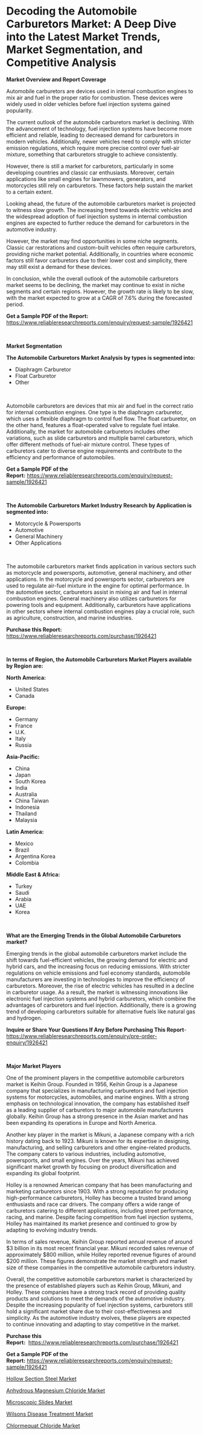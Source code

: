 <p><h1>Decoding the Automobile Carburetors Market: A Deep Dive into the Latest Market Trends, Market Segmentation, and Competitive Analysis</h1></p><p><strong>Market Overview and Report Coverage</strong></p>
<p><p>Automobile carburetors are devices used in internal combustion engines to mix air and fuel in the proper ratio for combustion. These devices were widely used in older vehicles before fuel injection systems gained popularity. </p><p>The current outlook of the automobile carburetors market is declining. With the advancement of technology, fuel injection systems have become more efficient and reliable, leading to decreased demand for carburetors in modern vehicles. Additionally, newer vehicles need to comply with stricter emission regulations, which require more precise control over fuel-air mixture, something that carburetors struggle to achieve consistently. </p><p>However, there is still a market for carburetors, particularly in some developing countries and classic car enthusiasts. Moreover, certain applications like small engines for lawnmowers, generators, and motorcycles still rely on carburetors. These factors help sustain the market to a certain extent.</p><p>Looking ahead, the future of the automobile carburetors market is projected to witness slow growth. The increasing trend towards electric vehicles and the widespread adoption of fuel injection systems in internal combustion engines are expected to further reduce the demand for carburetors in the automotive industry.</p><p>However, the market may find opportunities in some niche segments. Classic car restorations and custom-built vehicles often require carburetors, providing niche market potential. Additionally, in countries where economic factors still favor carburetors due to their lower cost and simplicity, there may still exist a demand for these devices.</p><p>In conclusion, while the overall outlook of the automobile carburetors market seems to be declining, the market may continue to exist in niche segments and certain regions. However, the growth rate is likely to be slow, with the market expected to grow at a CAGR of 7.6% during the forecasted period.</p></p>
<p><strong>Get a Sample PDF of the Report:</strong> <a href="https://www.reliableresearchreports.com/enquiry/request-sample/1926421">https://www.reliableresearchreports.com/enquiry/request-sample/1926421</a></p>
<p>&nbsp;</p>
<p><strong>Market Segmentation</strong></p>
<p><strong>The Automobile Carburetors Market Analysis by types is segmented into:</strong></p>
<p><ul><li>Diaphragm Carburetor</li><li>Float Carburetor</li><li>Other</li></ul></p>
<p>&nbsp;</p>
<p><p>Automobile carburetors are devices that mix air and fuel in the correct ratio for internal combustion engines. One type is the diaphragm carburetor, which uses a flexible diaphragm to control fuel flow. The float carburetor, on the other hand, features a float-operated valve to regulate fuel intake. Additionally, the market for automobile carburetors includes other variations, such as slide carburetors and multiple barrel carburetors, which offer different methods of fuel-air mixture control. These types of carburetors cater to diverse engine requirements and contribute to the efficiency and performance of automobiles.</p></p>
<p><strong>Get a Sample PDF of the Report:</strong>&nbsp;<a href="https://www.reliableresearchreports.com/enquiry/request-sample/1926421">https://www.reliableresearchreports.com/enquiry/request-sample/1926421</a></p>
<p>&nbsp;</p>
<p><strong>The Automobile Carburetors Market Industry Research by Application is segmented into:</strong></p>
<p><ul><li>Motorcycle & Powersports</li><li>Automotive</li><li>General Machinery</li><li>Other Applications</li></ul></p>
<p>&nbsp;</p>
<p><p>The automobile carburetors market finds application in various sectors such as motorcycle and powersports, automotive, general machinery, and other applications. In the motorcycle and powersports sector, carburetors are used to regulate air-fuel mixture in the engine for optimal performance. In the automotive sector, carburetors assist in mixing air and fuel in internal combustion engines. General machinery also utilizes carburetors for powering tools and equipment. Additionally, carburetors have applications in other sectors where internal combustion engines play a crucial role, such as agriculture, construction, and marine industries.</p></p>
<p><strong>Purchase this Report:</strong>&nbsp; <a href="https://www.reliableresearchreports.com/purchase/1926421">https://www.reliableresearchreports.com/purchase/1926421</a></p>
<p>&nbsp;</p>
<p><strong>In terms of Region, the Automobile Carburetors Market Players available by Region are:</strong></p>
<p>
    <p> <strong> North America: </strong>
        <ul>
            <li>United States</li>
            <li>Canada</li>
        </ul>
        </p> 
    <p> <strong> Europe: </strong>
        <ul>
            <li>Germany</li>
            <li>France</li>
            <li>U.K.</li>
            <li>Italy</li>
            <li>Russia</li>
        </ul>
        </p> 
    <p> <strong> Asia-Pacific: </strong>
        <ul>
            <li>China</li>
            <li>Japan</li>
            <li>South Korea</li>
            <li>India</li>
            <li>Australia</li>
            <li>China Taiwan</li>
            <li>Indonesia</li>
            <li>Thailand</li>
            <li>Malaysia</li>
        </ul>
        </p> 
    <p> <strong> Latin America: </strong>
        <ul>
            <li>Mexico</li>
            <li>Brazil</li>
            <li>Argentina Korea</li>
            <li>Colombia</li>
        </ul>
        </p> 
    <p> <strong> Middle East & Africa: </strong>
        <ul>
            <li>Turkey</li>
            <li>Saudi</li>
            <li>Arabia</li>
            <li>UAE</li>
            <li>Korea</li>
        </ul>
    </p>
    </p>
<p>&nbsp;</p>
<p><strong>What are the Emerging Trends in the Global Automobile Carburetors market?</strong></p>
<p><p>Emerging trends in the global automobile carburetors market include the shift towards fuel-efficient vehicles, the growing demand for electric and hybrid cars, and the increasing focus on reducing emissions. With stricter regulations on vehicle emissions and fuel economy standards, automobile manufacturers are investing in technologies to improve the efficiency of carburetors. Moreover, the rise of electric vehicles has resulted in a decline in carburetor usage. As a result, the market is witnessing innovations like electronic fuel injection systems and hybrid carburetors, which combine the advantages of carburetors and fuel injection. Additionally, there is a growing trend of developing carburetors suitable for alternative fuels like natural gas and hydrogen.</p></p>
<p><strong>Inquire or Share Your Questions If Any Before Purchasing This Report</strong>- <a href="https://www.reliableresearchreports.com/enquiry/pre-order-enquiry/1926421">https://www.reliableresearchreports.com/enquiry/pre-order-enquiry/1926421</a></p>
<p>&nbsp;</p>
<p><strong>Major Market Players</strong></p>
<p><p>One of the prominent players in the competitive automobile carburetors market is Keihin Group. Founded in 1956, Keihin Group is a Japanese company that specializes in manufacturing carburetors and fuel injection systems for motorcycles, automobiles, and marine engines. With a strong emphasis on technological innovation, the company has established itself as a leading supplier of carburetors to major automobile manufacturers globally. Keihin Group has a strong presence in the Asian market and has been expanding its operations in Europe and North America.</p><p>Another key player in the market is Mikuni, a Japanese company with a rich history dating back to 1923. Mikuni is known for its expertise in designing, manufacturing, and selling carburetors and other engine-related products. The company caters to various industries, including automotive, powersports, and small engines. Over the years, Mikuni has achieved significant market growth by focusing on product diversification and expanding its global footprint.</p><p>Holley is a renowned American company that has been manufacturing and marketing carburetors since 1903. With a strong reputation for producing high-performance carburetors, Holley has become a trusted brand among enthusiasts and race car drivers. The company offers a wide range of carburetors catering to different applications, including street performance, racing, and marine. Despite facing competition from fuel injection systems, Holley has maintained its market presence and continued to grow by adapting to evolving industry trends.</p><p>In terms of sales revenue, Keihin Group reported annual revenue of around $3 billion in its most recent financial year. Mikuni recorded sales revenue of approximately $800 million, while Holley reported revenue figures of around $200 million. These figures demonstrate the market strength and market size of these companies in the competitive automobile carburetors industry.</p><p>Overall, the competitive automobile carburetors market is characterized by the presence of established players such as Keihin Group, Mikuni, and Holley. These companies have a strong track record of providing quality products and solutions to meet the demands of the automotive industry. Despite the increasing popularity of fuel injection systems, carburetors still hold a significant market share due to their cost-effectiveness and simplicity. As the automotive industry evolves, these players are expected to continue innovating and adapting to stay competitive in the market.</p></p>
<p><strong>Purchase this Report:</strong>&nbsp;&nbsp;<a href="https://www.reliableresearchreports.com/purchase/1926421">https://www.reliableresearchreports.com/purchase/1926421</a></p>
<p></p>
<p><strong>Get a Sample PDF of the Report:</strong>&nbsp;<a href="https://www.reliableresearchreports.com/enquiry/request-sample/1926421">https://www.reliableresearchreports.com/enquiry/request-sample/1926421</a></p>
<p><p><a href="https://medium.com/@karinaokon2662/hollow-section-steel-market-trends-forecast-and-competitive-analysis-to-2030-ed42921d4a6a">Hollow Section Steel Market</a></p><p><a href="https://medium.com/@kavonhansen3626/anhydrous-magnesium-chloride-market-size-reveals-the-best-marketing-channels-in-global-industry-523fe3970e04">Anhydrous Magnesium Chloride Market</a></p><p><a href="https://medium.com/@staceyhilll3626/microscopic-slides-market-exploring-market-share-market-trends-and-future-growth-e5dcbc1928cf">Microscopic Slides Market</a></p><p><a href="https://github.com/RoccoManning/Market-Research-Report-List-2/blob/main/wilsons-disease-treatment-market.md">Wilsons Disease Treatment Market</a></p><p><a href="https://medium.com/@eloisadavis6326/chlormequat-chloride-market-insights-into-market-cagr-market-trends-and-growth-strategies-f31d87273358">Chlormequat Chloride Market</a></p></p>